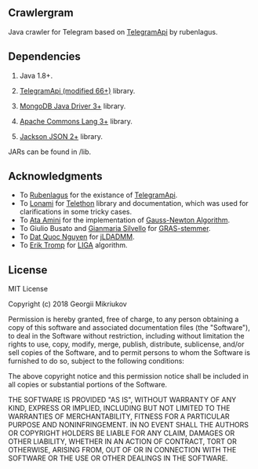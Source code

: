 ## Crawlergram

Java crawler for Telegram based on [TelegramApi](https://github.com/rubenlagus/TelegramApi) by rubenlagus.

## Dependencies

1. Java 1.8+.

2. [TelegramApi (modified 66+)](https://github.com/rubenlagus/TelegramApi) library.

3. [MongoDB Java Driver 3+](https://github.com/mongodb/mongo-java-driver) library.

4. [Apache Commons Lang 3+](https://github.com/apache/commons-lang) library.

5. [Jackson JSON 2+](https://github.com/FasterXML/jackson) library.

JARs can be found in /lib.

## Acknowledgments

  * To [Rubenlagus](https://github.com/rubenlagus) for the existance of [TelegramApi](https://github.com/rubenlagus/TelegramApi).
  * To [Lonami](https://github.com/Lonami) for [Telethon](https://github.com/LonamiWebs/Telethon) library and documentation, which was used for clarifications in some tricky cases.
  * To [Ata Amini](https://www.codeproject.com/Members/Ata-Amini) for the implementation of [Gauss-Newton Algorithm](https://www.codeproject.com/Articles/1175992/Implementation-of-Gauss-Newton-Algorithm-in-Java).
  * To Giulio Busato and [Gianmaria Silvello](https://github.com/giansilv) for [GRAS-stemmer](https://github.com/giansilv/statisticalStemmers/tree/master/GRAS-master).
  * To [Dat Quoc Nguyen](https://github.com/datquocnguyen) for [jLDADMM](https://github.com/datquocnguyen/jLDADMM).
  * To [Erik Tromp](https://github.com/ErikTromp/) for [LIGA](https://github.com/ErikTromp/LIGA) algorithm.

## License

MIT License

Copyright (c) 2018 Georgii Mikriukov

Permission is hereby granted, free of charge, to any person obtaining a copy
of this software and associated documentation files (the "Software"), to deal
in the Software without restriction, including without limitation the rights
to use, copy, modify, merge, publish, distribute, sublicense, and/or sell
copies of the Software, and to permit persons to whom the Software is
furnished to do so, subject to the following conditions:

The above copyright notice and this permission notice shall be included in all
copies or substantial portions of the Software.

THE SOFTWARE IS PROVIDED "AS IS", WITHOUT WARRANTY OF ANY KIND, EXPRESS OR
IMPLIED, INCLUDING BUT NOT LIMITED TO THE WARRANTIES OF MERCHANTABILITY,
FITNESS FOR A PARTICULAR PURPOSE AND NONINFRINGEMENT. IN NO EVENT SHALL THE
AUTHORS OR COPYRIGHT HOLDERS BE LIABLE FOR ANY CLAIM, DAMAGES OR OTHER
LIABILITY, WHETHER IN AN ACTION OF CONTRACT, TORT OR OTHERWISE, ARISING FROM,
OUT OF OR IN CONNECTION WITH THE SOFTWARE OR THE USE OR OTHER DEALINGS IN THE
SOFTWARE.
